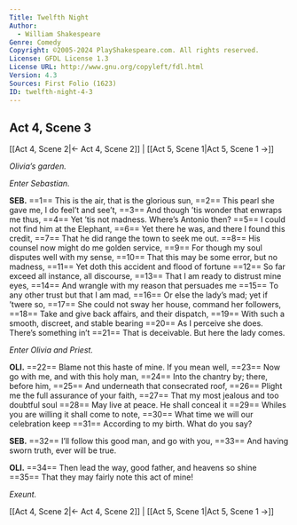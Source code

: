 ```yaml
---
Title: Twelfth Night
Author: 
  - William Shakespeare
Genre: Comedy
Copyright: ©2005-2024 PlayShakespeare.com. All rights reserved.
License: GFDL License 1.3
License URL: http://www.gnu.org/copyleft/fdl.html
Version: 4.3
Sources: First Folio (1623)
ID: twelfth-night-4-3
---
```


## Act 4, Scene 3
[[Act 4, Scene 2|← Act 4, Scene 2]] | [[Act 5, Scene 1|Act 5, Scene 1 →]]

*Olivia’s garden.*

*Enter Sebastian.*

**SEB.**
==1== This is the air, that is the glorious sun,
==2== This pearl she gave me, I do feel’t and see’t,
==3== And though ’tis wonder that enwraps me thus,
==4== Yet ’tis not madness. Where’s Antonio then?
==5== I could not find him at the Elephant,
==6== Yet there he was, and there I found this credit,
==7== That he did range the town to seek me out.
==8== His counsel now might do me golden service,
==9== For though my soul disputes well with my sense,
==10== That this may be some error, but no madness,
==11== Yet doth this accident and flood of fortune
==12== So far exceed all instance, all discourse,
==13== That I am ready to distrust mine eyes,
==14== And wrangle with my reason that persuades me
==15== To any other trust but that I am mad,
==16== Or else the lady’s mad; yet if ’twere so,
==17== She could not sway her house, command her followers,
==18== Take and give back affairs, and their dispatch,
==19== With such a smooth, discreet, and stable bearing
==20== As I perceive she does. There’s something in’t
==21== That is deceivable. But here the lady comes.

*Enter Olivia and Priest.*

**OLI.**
==22== Blame not this haste of mine. If you mean well,
==23== Now go with me, and with this holy man,
==24== Into the chantry by; there, before him,
==25== And underneath that consecrated roof,
==26== Plight me the full assurance of your faith,
==27== That my most jealous and too doubtful soul
==28== May live at peace. He shall conceal it
==29== Whiles you are willing it shall come to note,
==30== What time we will our celebration keep
==31== According to my birth. What do you say?

**SEB.**
==32== I’ll follow this good man, and go with you,
==33== And having sworn truth, ever will be true.

**OLI.**
==34== Then lead the way, good father, and heavens so shine
==35== That they may fairly note this act of mine!

*Exeunt.*

[[Act 4, Scene 2|← Act 4, Scene 2]] | [[Act 5, Scene 1|Act 5, Scene 1 →]]